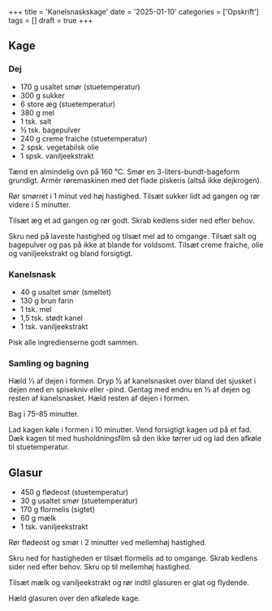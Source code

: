 +++
title = 'Kanelsnaskskage'
date = '2025-01-10'
categories = ['Opskrift']
tags = []
draft = true
+++

## Kage

### Dej

- 170 g usaltet smør (stuetemperatur)
- 300 g sukker
- 6 store æg (stuetemperatur)
- 380 g mel
- 1 tsk. salt
- ½ tsk. bagepulver
- 240 g creme fraiche (stuetemperatur)
- 2 spsk. vegetabilsk olie
- 1 spsk. vaniljeekstrakt

Tænd en almindelig ovn på 160 °C. Smør en 3-liters-bundt-bageform grundigt. Armér røremaskinen med det flade piskeris
(altså ikke dejkrogen).

Rør smørret i 1 minut ved høj hastighed. Tilsæt sukker lidt ad gangen og rør videre i 5 minutter.

Tilsæt æg et ad gangen og rør godt. Skrab kedlens sider ned efter behov.

Skru ned på laveste hastighed og tilsæt mel ad to omgange. Tilsæt salt og bagepulver og pas på ikke at blande for
voldsomt. Tilsæt creme fraiche, olie og vaniljeekstrakt og bland forsigtigt.

### Kanelsnask

- 40 g usaltet smør (smeltet)
- 130 g brun farin
- 1 tsk. mel
- 1,5 tsk. stødt kanel
- 1 tsk. vaniljeekstrakt

Pisk alle ingredienserne godt sammen.

### Samling og bagning

Hæld ⅓ af dejen i formen. Dryp ½ af kanelsnasket over bland det sjusket i dejen med en spisekniv eller -pind. Gentag med
endnu en ⅓ af dejen og resten af kanelsnasket. Hæld resten af dejen i formen.

Bag i 75–85 minutter.

Lad kagen køle i formen i 10 minutter. Vend forsigtigt kagen ud på et fad. Dæk kagen til med husholdningsfilm så den
ikke tørrer ud og lad den afkøle til stuetemperatur.

## Glasur

- 450 g flødeost (stuetemperatur)
- 30 g usaltet smør (stuetemperatur)
- 170 g flormelis (sigtet)
- 60 g mælk
- 1 tsk. vaniljeekstrakt

Rør flødeost og smør i 2 minutter ved mellemhøj hastighed.

Skru ned for hastigheden er tilsæt flormelis ad to omgange. Skrab kedlens sider ned efter behov. Skru op til mellemhøj hastighed.

Tilsæt mælk og vaniljeekstrakt og rør indtil glasuren er glat og flydende.

Hæld glasuren over den afkølede kage.
